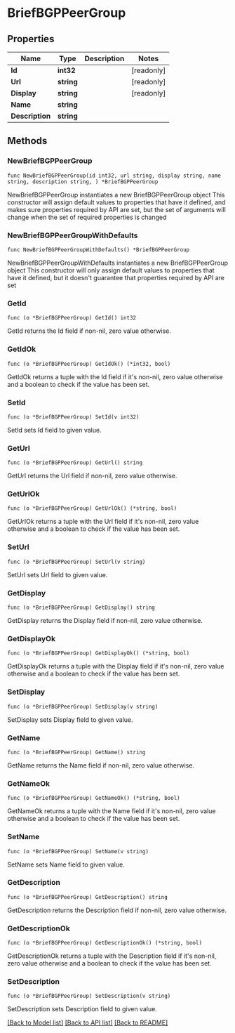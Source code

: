 # BriefBGPPeerGroup

## Properties

Name | Type | Description | Notes
------------ | ------------- | ------------- | -------------
**Id** | **int32** |  | [readonly] 
**Url** | **string** |  | [readonly] 
**Display** | **string** |  | [readonly] 
**Name** | **string** |  | 
**Description** | **string** |  | 

## Methods

### NewBriefBGPPeerGroup

`func NewBriefBGPPeerGroup(id int32, url string, display string, name string, description string, ) *BriefBGPPeerGroup`

NewBriefBGPPeerGroup instantiates a new BriefBGPPeerGroup object
This constructor will assign default values to properties that have it defined,
and makes sure properties required by API are set, but the set of arguments
will change when the set of required properties is changed

### NewBriefBGPPeerGroupWithDefaults

`func NewBriefBGPPeerGroupWithDefaults() *BriefBGPPeerGroup`

NewBriefBGPPeerGroupWithDefaults instantiates a new BriefBGPPeerGroup object
This constructor will only assign default values to properties that have it defined,
but it doesn't guarantee that properties required by API are set

### GetId

`func (o *BriefBGPPeerGroup) GetId() int32`

GetId returns the Id field if non-nil, zero value otherwise.

### GetIdOk

`func (o *BriefBGPPeerGroup) GetIdOk() (*int32, bool)`

GetIdOk returns a tuple with the Id field if it's non-nil, zero value otherwise
and a boolean to check if the value has been set.

### SetId

`func (o *BriefBGPPeerGroup) SetId(v int32)`

SetId sets Id field to given value.


### GetUrl

`func (o *BriefBGPPeerGroup) GetUrl() string`

GetUrl returns the Url field if non-nil, zero value otherwise.

### GetUrlOk

`func (o *BriefBGPPeerGroup) GetUrlOk() (*string, bool)`

GetUrlOk returns a tuple with the Url field if it's non-nil, zero value otherwise
and a boolean to check if the value has been set.

### SetUrl

`func (o *BriefBGPPeerGroup) SetUrl(v string)`

SetUrl sets Url field to given value.


### GetDisplay

`func (o *BriefBGPPeerGroup) GetDisplay() string`

GetDisplay returns the Display field if non-nil, zero value otherwise.

### GetDisplayOk

`func (o *BriefBGPPeerGroup) GetDisplayOk() (*string, bool)`

GetDisplayOk returns a tuple with the Display field if it's non-nil, zero value otherwise
and a boolean to check if the value has been set.

### SetDisplay

`func (o *BriefBGPPeerGroup) SetDisplay(v string)`

SetDisplay sets Display field to given value.


### GetName

`func (o *BriefBGPPeerGroup) GetName() string`

GetName returns the Name field if non-nil, zero value otherwise.

### GetNameOk

`func (o *BriefBGPPeerGroup) GetNameOk() (*string, bool)`

GetNameOk returns a tuple with the Name field if it's non-nil, zero value otherwise
and a boolean to check if the value has been set.

### SetName

`func (o *BriefBGPPeerGroup) SetName(v string)`

SetName sets Name field to given value.


### GetDescription

`func (o *BriefBGPPeerGroup) GetDescription() string`

GetDescription returns the Description field if non-nil, zero value otherwise.

### GetDescriptionOk

`func (o *BriefBGPPeerGroup) GetDescriptionOk() (*string, bool)`

GetDescriptionOk returns a tuple with the Description field if it's non-nil, zero value otherwise
and a boolean to check if the value has been set.

### SetDescription

`func (o *BriefBGPPeerGroup) SetDescription(v string)`

SetDescription sets Description field to given value.



[[Back to Model list]](../README.md#documentation-for-models) [[Back to API list]](../README.md#documentation-for-api-endpoints) [[Back to README]](../README.md)


